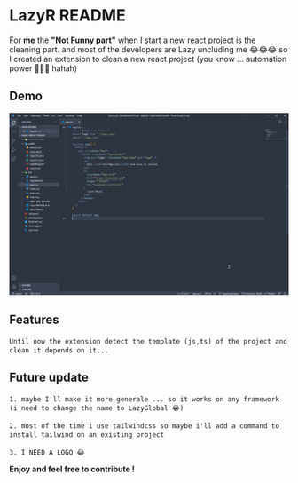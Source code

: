 # LazyR README

For **me** the **"Not Funny part"** when I start a new react project is the cleaning part.
and most of the developers are Lazy uncluding me 😂😂😂
so I created an extension to clean a new react project (you know ... automation power 💪💪💪 hahah)

## Demo

![gif represent how it works](assets/howitworks.gif)

## Features

    Until now the extension detect the template (js,ts) of the project and clean it depends on it...

## Future update

    1. maybe I'll make it more generale ... so it works on any framework (i need to change the name to LazyGlobal 😂)

    2. most of the time i use tailwindcss so maybe i'll add a command to install tailwind on an existing project

    3. I NEED A LOGO 😂

**Enjoy and feel free to contribute !**
